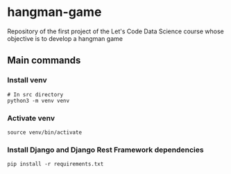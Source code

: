 # hangman-game

Repository of the first project of the Let's Code Data Science course whose objective is to develop a hangman game

## Main commands

### Install venv

```
# In src directory
python3 -m venv venv
```

### Activate venv

```
source venv/bin/activate
```

### Install Django and Django Rest Framework dependencies

```
pip install -r requirements.txt
```

